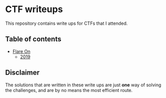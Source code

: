 CTF writeups
============

This repository contains write ups for CTFs that I attended.

Table of contents
-----------------

- [Flare On](FlareOn)
    - [2019](FlareOn/2019)

Disclaimer
----------
The solutions that are written in these write ups are just **one** way of solving the challenges, and are by no means the most efficient route. 

